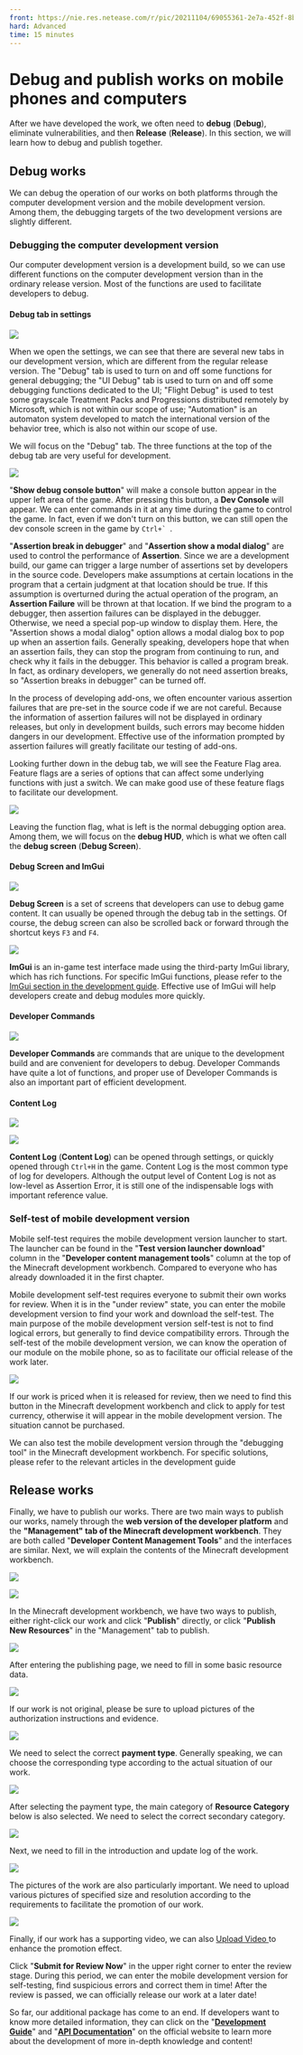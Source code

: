 ```yaml
--- 
front: https://nie.res.netease.com/r/pic/20211104/69055361-2e7a-452f-8b1a-f23e1262a03a.jpg 
hard: Advanced 
time: 15 minutes 
--- 
```


# Debug and publish works on mobile phones and computers 

After we have developed the work, we often need to **debug** (**Debug**), eliminate vulnerabilities, and then **Release** (**Release**). In this section, we will learn how to debug and publish together. 

## Debug works 

We can debug the operation of our works on both platforms through the computer development version and the mobile development version. Among them, the debugging targets of the two development versions are slightly different. 

### Debugging the computer development version 

Our computer development version is a development build, so we can use different functions on the computer development version than in the ordinary release version. Most of the functions are used to facilitate developers to debug.

#### Debug tab in settings 

![](./images/18.3_debug.png) 

When we open the settings, we can see that there are several new tabs in our development version, which are different from the regular release version. The "Debug" tab is used to turn on and off some functions for general debugging; the "UI Debug" tab is used to turn on and off some debugging functions dedicated to the UI; "Flight Debug" is used to test some grayscale Treatment Packs and Progressions distributed remotely by Microsoft, which is not within our scope of use; "Automation" is an automaton system developed to match the international version of the behavior tree, which is also not within our scope of use. 

We will focus on the "Debug" tab. The three functions at the top of the debug tab are very useful for development. 

![](./images/18.3_dev_console.png) 

"**Show debug console button**" will make a console button appear in the upper left area of the game. After pressing this button, a **Dev Console** will appear. We can enter commands in it at any time during the game to control the game. In fact, even if we don't turn on this button, we can still open the dev console screen in the game by ``Ctrl+` ``. 

"**Assertion break in debugger**" and "**Assertion show a modal dialog**" are used to control the performance of **Assertion**. Since we are a development build, our game can trigger a large number of assertions set by developers in the source code. Developers make assumptions at certain locations in the program that a certain judgment at that location should be true. If this assumption is overturned during the actual operation of the program, an **Assertion Failure** will be thrown at that location. If we bind the program to a debugger, then assertion failures can be displayed in the debugger. Otherwise, we need a special pop-up window to display them. Here, the "Assertion shows a modal dialog" option allows a modal dialog box to pop up when an assertion fails. Generally speaking, developers hope that when an assertion fails, they can stop the program from continuing to run, and check why it fails in the debugger. This behavior is called a program break. In fact, as ordinary developers, we generally do not need assertion breaks, so "Assertion breaks in debugger" can be turned off. 

In the process of developing add-ons, we often encounter various assertion failures that are pre-set in the source code if we are not careful. Because the information of assertion failures will not be displayed in ordinary releases, but only in development builds, such errors may become hidden dangers in our development. Effective use of the information prompted by assertion failures will greatly facilitate our testing of add-ons. 

Looking further down in the debug tab, we will see the Feature Flag area. Feature flags are a series of options that can affect some underlying functions with just a switch. We can make good use of these feature flags to facilitate our development. 

![](./images/18.3_debug_2.png) 

Leaving the function flag, what is left is the normal debugging option area. Among them, we will focus on the **debug HUD**, which is what we often call the **debug screen** (**Debug Screen**). 

#### Debug Screen and ImGui 

![](./images/18.3_debug_hud.png) 

**Debug Screen** is a set of screens that developers can use to debug game content. It can usually be opened through the debug tab in the settings. Of course, the debug screen can also be scrolled back or forward through the shortcut keys `F3` and `F4`. 

![](./images/18.3_imgui.png) 

**ImGui** is an in-game test interface made using the third-party ImGui library, which has rich functions. For specific ImGui functions, please refer to the <a href="../../../mcguide/30-Test/00-ModPC Development Package Introduction.html#_3-Top Menu Bar" rel="noopenner">ImGui section in the development guide</a>. Effective use of ImGui will help developers create and debug modules more quickly. 


#### Developer Commands 

![](./images/18.3_command.png) 

**Developer Commands** are commands that are unique to the development build and are convenient for developers to debug. Developer Commands have quite a lot of functions, and proper use of Developer Commands is also an important part of efficient development. 

#### Content Log 

![](./images/18.3_content_log.png) 

![](./images/18.3_content_log_screen.png) 

**Content Log** (**Content Log**) can be opened through settings, or quickly opened through `Ctrl+H` in the game. Content Log is the most common type of log for developers. Although the output level of Content Log is not as low-level as Assertion Error, it is still one of the indispensable logs with important reference value. 

### Self-test of mobile development version 

Mobile self-test requires the mobile development version launcher to start. The launcher can be found in the "**Test version launcher download**" column in the "**Developer content management tools**" column at the top of the Minecraft development workbench. Compared to everyone who has already downloaded it in the first chapter. 

Mobile development self-test requires everyone to submit their own works for review. When it is in the "under review" state, you can enter the mobile development version to find your work and download the self-test. The main purpose of the mobile development version self-test is not to find logical errors, but generally to find device compatibility errors. Through the self-test of the mobile development version, we can know the operation of our module on the mobile phone, so as to facilitate our official release of the work later. 

![](./images/18.3_current.png) 

If our work is priced when it is released for review, then we need to find this button in the Minecraft development workbench and click to apply for test currency, otherwise it will appear in the mobile development version. The situation cannot be purchased. 

We can also test the mobile development version through the "debugging tool" in the Minecraft development workbench. For specific solutions, please refer to the relevant articles in the development guide 

## Release works 

Finally, we have to publish our works. There are two main ways to publish our works, namely through the **web version of the developer platform** and the **"Management" tab of the Minecraft development workbench**. They are both called "**Developer Content Management Tools**" and the interfaces are similar. Next, we will explain the contents of the Minecraft development workbench. 

![](./images/18.3_release.png) 

![](./images/18.3_upload_page.png) 

In the Minecraft development workbench, we have two ways to publish, either right-click our work and click "**Publish**" directly, or click "**Publish New Resources**" in the "Management" tab to publish. 

![](./images/18.3_upload.png) 

After entering the publishing page, we need to fill in some basic resource data. 

![](./images/18.3_credit.png) 

If our work is not original, please be sure to upload pictures of the authorization instructions and evidence. 

![](./images/18.3_payment_type.png) 

We need to select the correct **payment type**. Generally speaking, we can choose the corresponding type according to the actual situation of our work. 

![](./images/18.3_gameplay.png) 


After selecting the payment type, the main category of **Resource Category** below is also selected. We need to select the correct secondary category. 

![](./images/18.3_content.png) 

Next, we need to fill in the introduction and update log of the work. 

![](./images/18.3_pic.png) 

The pictures of the work are also particularly important. We need to upload various pictures of specified size and resolution according to the requirements to facilitate the promotion of our work. 

![](./images/18.3_video.png) 

Finally, if our work has a supporting video, we can also <a href="../../../mcguide/35-Shelf and Entry/Course06-Work Video Format Export and Specification.html" rel="noopenner"> Upload Video </a> to enhance the promotion effect. 

Click "**Submit for Review Now**" in the upper right corner to enter the review stage. During this period, we can enter the mobile development version for self-testing, find suspicious errors and correct them in time! After the review is passed, we can officially release our work at a later date! 

So far, our additional package has come to an end. If developers want to know more detailed information, they can click on the "**[Development Guide](https://mc.163.com/dev/guide.html)**" and "**[API Documentation](https://mc.163.com/dev/apidocs.html)**" on the official website to learn more about the development of more in-depth knowledge and content!